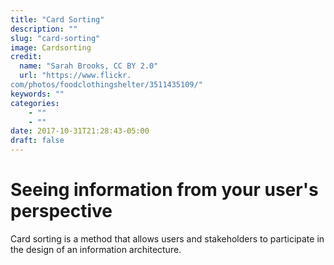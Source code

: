 ```yaml
---
title: "Card Sorting"
description: ""
slug: "card-sorting"
image: Cardsorting
credit:
  name: "Sarah Brooks, CC BY 2.0"
  url: "https://www.flickr.com/photos/foodclothingshelter/3511435109/"
keywords: ""
categories:
    - ""
    - ""
date: 2017-10-31T21:28:43-05:00
draft: false
---
```

# Seeing information from your user's perspective

Card sorting is a method that allows users and stakeholders to participate in the design of an information architecture.
